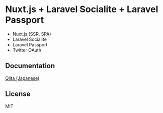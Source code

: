 # Nuxt.js + Laravel Socialite + Laravel Passport

- Nuxt.js (SSR, SPA)
- Laravel Socialite
- Laravel Passport
- Twitter OAuth

## Documentation

[Qiita (Japanese)](https://qiita.com/hareku/items/ea09602bf40bf0a42040)

## License

MIT
